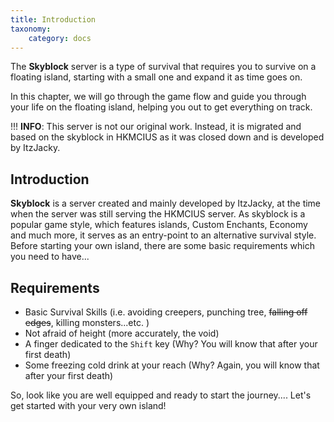 ```yaml
---
title: Introduction
taxonomy:
    category: docs
---
```


The **Skyblock** server is a type of survival that requires you to survive on a floating island, starting with a small one and expand it as time goes on.

In this chapter, we will go through the game flow and guide you through your life on the floating island, helping you out to get everything on track.

!!! **INFO**: This server is not our original work. Instead, it is migrated and based on the skyblock in HKMCIUS as it was closed down and is developed by ItzJacky.

## Introduction

**Skyblock** is a server created and mainly developed by ItzJacky, at the time when the server was still serving the HKMCIUS server. As skyblock is a popular game style, which features islands, Custom Enchants, Economy and much more, it serves as an entry-point to an alternative survival style. Before starting your own island, there are some basic requirements which you need to have...

## Requirements
* Basic Survival Skills (i.e. avoiding creepers, punching tree, ~~falling off edges~~, killing monsters...etc. )
* Not afraid of height (more accurately, the void)
* A finger dedicated to the `Shift` key (Why? You will know that after your first death)
* Some freezing cold drink at your reach (Why? Again, you will know that after your first death)

So, look like you are well equipped and ready to start the journey.... Let's get started with your very own island!


